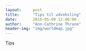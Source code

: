 ```yaml
---
layout:     post
title:      "Tips til udveksling"
date:       2016-05-09 12:00:00
author:     "Ann-Cathrine Thrane"
header-img: "img/worldmap.jpg"
---
```

Tips